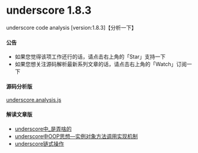 # underscore 1.8.3
underscore code analysis [version:1.8.3]【分析一下】

#### 公告
* 如果您觉得该项工作还行的话，请点击右上角的「Star」支持一下
* 如果您想关注源码解析最新系列文章的话，请点击右上角的「Watch」订阅一下  

#### 源码分析版
[underscore.analysis.js](https://github.com/xlshen/underscore/blob/master/underscore.analysis.js)
#### 解读文章版
* [underscore中_是弄啥的](https://github.com/xlshen/underscore/blob/master/underscore%E4%B8%AD_%E6%98%AF%E5%BC%84%E5%95%A5%E7%9A%84.md)
* [underscore中OOP思想—实例对象方法调用实现机制](https://github.com/xlshen/underscore/blob/master/underscore%E4%B8%ADOOP%E6%80%9D%E6%83%B3%E2%80%94%E5%AE%9E%E4%BE%8B%E5%AF%B9%E8%B1%A1%E6%96%B9%E6%B3%95%E8%B0%83%E7%94%A8%E5%AE%9E%E7%8E%B0%E6%9C%BA%E5%88%B6.md)
* [underscore链式操作](https://github.com/xlshen/underscore/blob/master/underscre%E9%93%BE%E5%BC%8F%E6%93%8D%E4%BD%9C.md)
